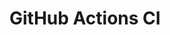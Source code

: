 # GitHub Actions CI



























































































































































































































































































































































































































































































































































































































































































































































































































































































































































































































































































































































































































































































































































































































































































































































































































































































































































































































































































































































































































































































































































































































































































































































































































































































































































































































































































































































































































































































































































